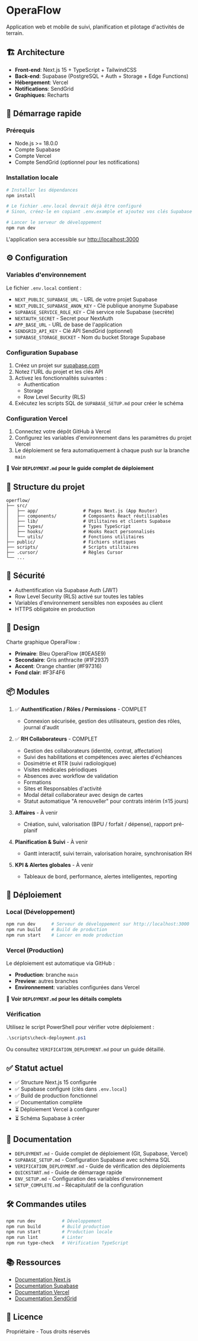 # OperaFlow

Application web et mobile de suivi, planification et pilotage d'activités de terrain.

## 🏗️ Architecture

- **Front-end**: Next.js 15 + TypeScript + TailwindCSS
- **Back-end**: Supabase (PostgreSQL + Auth + Storage + Edge Functions)
- **Hébergement**: Vercel
- **Notifications**: SendGrid
- **Graphiques**: Recharts

## 🚀 Démarrage rapide

### Prérequis

- Node.js >= 18.0.0
- Compte Supabase
- Compte Vercel
- Compte SendGrid (optionnel pour les notifications)

### Installation locale

```bash
# Installer les dépendances
npm install

# Le fichier .env.local devrait déjà être configuré
# Sinon, créez-le en copiant .env.example et ajoutez vos clés Supabase

# Lancer le serveur de développement
npm run dev
```

L'application sera accessible sur [http://localhost:3000](http://localhost:3000)

## ⚙️ Configuration

### Variables d'environnement

Le fichier `.env.local` contient :
- `NEXT_PUBLIC_SUPABASE_URL` - URL de votre projet Supabase
- `NEXT_PUBLIC_SUPABASE_ANON_KEY` - Clé publique anonyme Supabase
- `SUPABASE_SERVICE_ROLE_KEY` - Clé service role Supabase (secrète)
- `NEXTAUTH_SECRET` - Secret pour NextAuth
- `APP_BASE_URL` - URL de base de l'application
- `SENDGRID_API_KEY` - Clé API SendGrid (optionnel)
- `SUPABASE_STORAGE_BUCKET` - Nom du bucket Storage Supabase

### Configuration Supabase

1. Créez un projet sur [supabase.com](https://supabase.com)
2. Notez l'URL du projet et les clés API
3. Activez les fonctionnalités suivantes :
   - Authentication
   - Storage
   - Row Level Security (RLS)
4. Exécutez les scripts SQL de `SUPABASE_SETUP.md` pour créer le schéma

### Configuration Vercel

1. Connectez votre dépôt GitHub à Vercel
2. Configurez les variables d'environnement dans les paramètres du projet Vercel
3. Le déploiement se fera automatiquement à chaque push sur la branche `main`

📖 **Voir `DEPLOYMENT.md` pour le guide complet de déploiement**

## 📁 Structure du projet

```
operflow/
├── src/
│   ├── app/                 # Pages Next.js (App Router)
│   ├── components/          # Composants React réutilisables
│   ├── lib/                 # Utilitaires et clients Supabase
│   ├── types/               # Types TypeScript
│   ├── hooks/               # Hooks React personnalisés
│   └── utils/               # Fonctions utilitaires
├── public/                  # Fichiers statiques
├── scripts/                 # Scripts utilitaires
├── .cursor/                 # Règles Cursor
└── ...
```

## 🔐 Sécurité

- Authentification via Supabase Auth (JWT)
- Row Level Security (RLS) activé sur toutes les tables
- Variables d'environnement sensibles non exposées au client
- HTTPS obligatoire en production

## 🎨 Design

Charte graphique OperaFlow :
- **Primaire**: Bleu OperaFlow (#0EA5E9)
- **Secondaire**: Gris anthracite (#1F2937)
- **Accent**: Orange chantier (#F97316)
- **Fond clair**: #F3F4F6

## 📦 Modules

1. ✅ **Authentification / Rôles / Permissions** - COMPLET
   - Connexion sécurisée, gestion des utilisateurs, gestion des rôles, journal d'audit

2. ✅ **RH Collaborateurs** - COMPLET
   - Gestion des collaborateurs (identité, contrat, affectation)
   - Suivi des habilitations et compétences avec alertes d'échéances
   - Dosimétrie et RTR (suivi radiologique)
   - Visites médicales périodiques
   - Absences avec workflow de validation
   - Formations
   - Sites et Responsables d'activité
   - Modal détail collaborateur avec design de cartes
   - Statut automatique "A renouveller" pour contrats intérim (≤15 jours)

3. **Affaires** - À venir
   - Création, suivi, valorisation (BPU / forfait / dépense), rapport pré-planif

4. **Planification & Suivi** - À venir
   - Gantt interactif, suivi terrain, valorisation horaire, synchronisation RH

5. **KPI & Alertes globales** - À venir
   - Tableaux de bord, performance, alertes intelligentes, reporting

## 🚢 Déploiement

### Local (Développement)

```bash
npm run dev      # Serveur de développement sur http://localhost:3000
npm run build    # Build de production
npm run start    # Lancer en mode production
```

### Vercel (Production)

Le déploiement est automatique via GitHub :

- **Production**: branche `main`
- **Preview**: autres branches
- **Environnement**: variables configurées dans Vercel

📖 **Voir `DEPLOYMENT.md` pour les détails complets**

### Vérification

Utilisez le script PowerShell pour vérifier votre déploiement :

```powershell
.\scripts\check-deployment.ps1
```

Ou consultez `VERIFICATION_DEPLOYMENT.md` pour un guide détaillé.

## ✅ Statut actuel

- ✅ Structure Next.js 15 configurée
- ✅ Supabase configuré (clés dans `.env.local`)
- ✅ Build de production fonctionnel
- ✅ Documentation complète
- ⏳ Déploiement Vercel à configurer
- ⏳ Schéma Supabase à créer

## 📝 Documentation

- `DEPLOYMENT.md` - Guide complet de déploiement (Git, Supabase, Vercel)
- `SUPABASE_SETUP.md` - Configuration Supabase avec schéma SQL
- `VERIFICATION_DEPLOYMENT.md` - Guide de vérification des déploiements
- `QUICKSTART.md` - Guide de démarrage rapide
- `ENV_SETUP.md` - Configuration des variables d'environnement
- `SETUP_COMPLETE.md` - Récapitulatif de la configuration

## 🛠️ Commandes utiles

```bash
npm run dev          # Développement
npm run build        # Build production
npm run start        # Production locale
npm run lint         # Linter
npm run type-check   # Vérification TypeScript
```

## 📚 Ressources

- [Documentation Next.js](https://nextjs.org/docs)
- [Documentation Supabase](https://supabase.com/docs)
- [Documentation Vercel](https://vercel.com/docs)
- [Documentation SendGrid](https://docs.sendgrid.com)

## 📝 Licence

Propriétaire - Tous droits réservés
